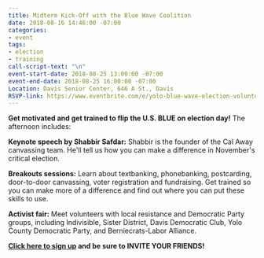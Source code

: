```yaml
---
title: Midterm Kick-Off with the Blue Wave Coalition
date: 2018-08-16 14:46:00 -07:00
categories:
- event
tags:
- election
- training
call-script-text: "\n"
event-start-date: 2018-08-25 13:00:00 -07:00
event-end-date: 2018-08-25 16:00:00 -07:00
Location: Davis Senior Center, 646 A St., Davis
RSVP-link: https://www.eventbrite.com/e/yolo-blue-wave-election-volunteer-kickoff-sign-up-registration-48012021248
---
```


**Get motivated and get trained to flip the U.S. BLUE on election day!** The afternoon includes: 

**Keynote speech by Shabbir Safdar:** Shabbir is the founder of the Cal Away canvassing team. He'll tell us how you can make a difference in November's critical election.

**Breakouts sessions:** Learn about textbanking, phonebanking, postcarding, door-to-door canvassing, voter registration and fundraising. Get trained so you can make more of a difference and find out where you can put these skills to use.

**Activist fair:** Meet volunteers with local resistance and Democratic Party groups, including Indivisible, Sister District, Davis Democratic Club, Yolo County Democratic Party, and Berniecrats-Labor Alliance. 

**[Click here to sign up](https://www.eventbrite.com/e/yolo-blue-wave-election-volunteer-kickoff-sign-up-registration-48012021248) and be sure to INVITE YOUR FRIENDS!**